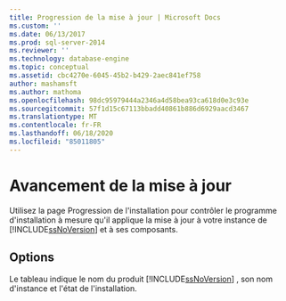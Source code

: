 ```yaml
---
title: Progression de la mise à jour | Microsoft Docs
ms.custom: ''
ms.date: 06/13/2017
ms.prod: sql-server-2014
ms.reviewer: ''
ms.technology: database-engine
ms.topic: conceptual
ms.assetid: cbc4270e-6045-45b2-b429-2aec841ef758
author: mashamsft
ms.author: mathoma
ms.openlocfilehash: 98dc95979444a2346a4d58bea93ca618d0e3c93e
ms.sourcegitcommit: 57f1d15c67113bbadd40861b886d6929aacd3467
ms.translationtype: MT
ms.contentlocale: fr-FR
ms.lasthandoff: 06/18/2020
ms.locfileid: "85011805"
---
```

# <a name="update-progress"></a>Avancement de la mise à jour
  Utilisez la page Progression de l'installation pour contrôler le programme d'installation à mesure qu'il applique la mise à jour à votre instance de [!INCLUDE[ssNoVersion](../../includes/ssnoversion-md.md)] et à ses composants.  
  
## <a name="options"></a>Options  
 Le tableau indique le nom du produit [!INCLUDE[ssNoVersion](../../includes/ssnoversion-md.md)] , son nom d'instance et l'état de l'installation.  
  
  
